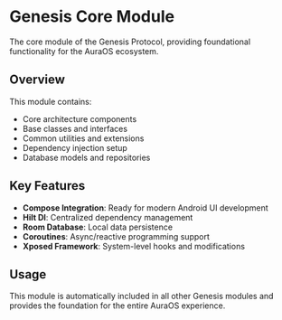 # Genesis Core Module

The core module of the Genesis Protocol, providing foundational functionality for the AuraOS
ecosystem.

## Overview

This module contains:

- Core architecture components
- Base classes and interfaces
- Common utilities and extensions
- Dependency injection setup
- Database models and repositories

## Key Features

- **Compose Integration**: Ready for modern Android UI development
- **Hilt DI**: Centralized dependency management
- **Room Database**: Local data persistence
- **Coroutines**: Async/reactive programming support
- **Xposed Framework**: System-level hooks and modifications

## Usage

This module is automatically included in all other Genesis modules and provides the foundation for
the entire AuraOS experience.
